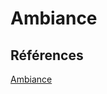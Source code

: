 # Ambiance

<!-- Ici mettre tous les documents et références associés à l'établissement de l'ambiance du projet   -->

## Références

[Ambiance](https://tim-montmorency.com/582523-gestion/#/contenus/2_scenarisation/30_ambiances/)